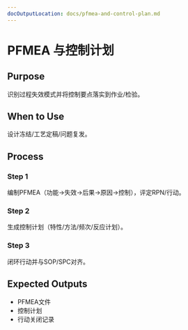 ```yaml
---
docOutputLocation: docs/pfmea-and-control-plan.md
---
```


# PFMEA 与控制计划

## Purpose

识别过程失效模式并将控制要点落实到作业/检验。

## When to Use

设计冻结/工艺定稿/问题复发。

## Process

### Step 1

编制PFMEA（功能→失效→后果→原因→控制），评定RPN/行动。

### Step 2

生成控制计划（特性/方法/频次/反应计划）。

### Step 3

闭环行动并与SOP/SPC对齐。

## Expected Outputs

- PFMEA文件
- 控制计划
- 行动关闭记录
